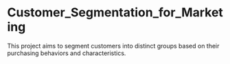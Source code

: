 # Customer_Segmentation_for_Marketing
This project aims to segment customers into distinct groups based on their purchasing behaviors and characteristics.
